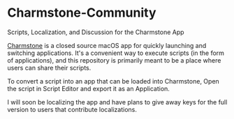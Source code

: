 # Charmstone-Community
Scripts, Localization, and Discussion for the Charmstone App

[Charmstone](https://charmstone.app) is a closed source macOS app for quickly launching and switching applications. It's a convenient way to execute scripts (in the form of applications), and this repository is primarily meant to be a place where users can share their scripts.

To convert a script into an app that can be loaded into Charmstone, Open the script in Script Editor and export it as an Application.

I will soon be localizing the app and have plans to give away keys for the full version to users that contribute localizations.
